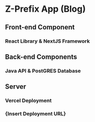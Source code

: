 # Z-Prefix App (Blog)

## Front-end Component
### React Library & NextJS Framework

## Back-end Components
### Java API & PostGRES Database

## Server
### Vercel Deployment
### {Insert Deployment URL}